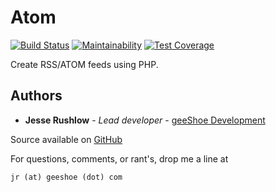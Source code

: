 # Atom

[![Build Status](https://travis-ci.com/geeShoe/atom.svg?branch=master)](https://travis-ci.com/geeShoe/atom)
[![Maintainability](https://api.codeclimate.com/v1/badges/b1c92c865306da647228/maintainability)](https://codeclimate.com/github/geeShoe/atom/maintainability)
[![Test Coverage](https://api.codeclimate.com/v1/badges/b1c92c865306da647228/test_coverage)](https://codeclimate.com/github/geeShoe/atom/test_coverage)

Create RSS/ATOM feeds using PHP.

## Authors

* **Jesse Rushlow** - *Lead developer* - [geeShoe Development](http://geeshoe.com)

Source available on [GitHub](https://github.com/geeshoe/atom)

For questions, comments, or rant's, drop me a line at

```
jr (at) geeshoe (dot) com
```
